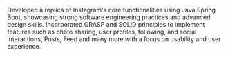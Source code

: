 Developed a replica of Instagram's core functionalities using Java Spring Boot, showcasing strong software engineering practices and advanced design skills. Incorporated GRASP and SOLID principles to implement features such as photo sharing, user profiles, following, and social interactions, Posts, Feed and many more with a focus on usability and user experience.
